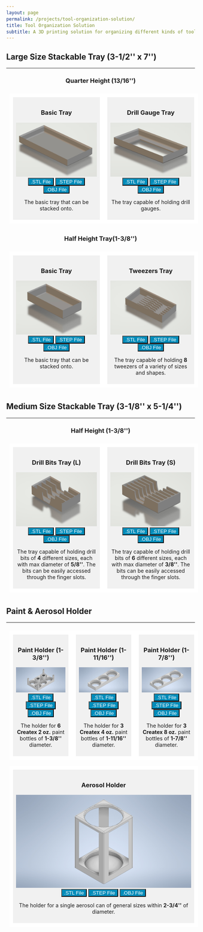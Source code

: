 ```yaml
---
layout: page
permalink: /projects/tool-organization-solution/
title: Tool Organization Solution
subtitle: A 3D printing solution for organizing different kinds of tools in workbench.
---
```


## Large Size Stackable Tray (3-1/2'' x 7'')

---

### Quarter Height (13/16'')

<div class="row">
  <div class="column">
    <h3>Basic Tray</h3>
    <a href="/img/projects/tool-organization-solution/quarter_basic_tray.jpg"><img src="/img/projects/tool-organization-solution/quarter_basic_tray.jpg" alt="Quarter Height Basic Tray" style="width:100%"></a>
    <div style="text-align:center;">
      <a href="/model/tool-organization-solution/quarter_basic_tray.stl"><button>.STL File</button></a>
      <a href="/model/tool-organization-solution/quarter_basic_tray.step"><button>.STEP File</button></a>
      <a href="/model/tool-organization-solution/quarter_basic_tray.obj"><button>.OBJ File</button></a>
    </div>
    <p>The basic tray that can be stacked onto.</p>
  </div>

  <div class="column">
    <h3>Drill Gauge Tray</h3>
    <a href="/img/projects/tool-organization-solution/quarter_drill_gauge_tray.jpg"><img src="/img/projects/tool-organization-solution/quarter_drill_gauge_tray.jpg" alt="Drill Gauge Tray" style="width:100%"></a>
    <div style="text-align:center;">
      <a href="/model/tool-organization-solution/quarter_drill_gauge_tray.stl"><button>.STL File</button></a>
      <a href="/model/tool-organization-solution/quarter_drill_gauge_tray.step"><button>.STEP File</button></a>
      <a href="/model/tool-organization-solution/quarter_drill_gauge_tray.obj"><button>.OBJ File</button></a>
    </div>
    <p>The tray capable of holding drill gauges.</p>
  </div>
</div>

### Half Height Tray(1-3/8'')

<div class="row">
  <div class="column">
    <h3>Basic Tray</h3>
    <a href="/img/projects/tool-organization-solution/half_basic_tray.jpg"><img src="/img/projects/tool-organization-solution/half_basic_tray.jpg" alt="Half Height Basic Tray" style="width:100%"></a>
    <div style="text-align:center;">
      <a href="/model/tool-organization-solution/half_basic_tray.stl"><button>.STL File</button></a>
      <a href="/model/tool-organization-solution/half_basic_tray.step"><button>.STEP File</button></a>
      <a href="/model/tool-organization-solution/half_basic_tray.obj"><button>.OBJ File</button></a>
    </div>
    <p>The basic tray that can be stacked onto.</p>
  </div>

  <div class="column">
    <h3>Tweezers Tray</h3>
    <a href="/img/projects/tool-organization-solution/half_tweezers_tray.jpg"><img src="/img/projects/tool-organization-solution/half_tweezers_tray.jpg" alt="Half Height Tweezers Tray" style="width:100%"></a>
    <div style="text-align:center;">
      <a href="/model/tool-organization-solution/half_tweezers_tray.stl"><button>.STL File</button></a>
      <a href="/model/tool-organization-solution/half_tweezers_tray.step"><button>.STEP File</button></a>
      <a href="/model/tool-organization-solution/half_tweezers_tray.obj"><button>.OBJ File</button></a>
    </div>
    <p>The tray capable of holding <b>8</b> tweezers of a variety of sizes and shapes.</p>
  </div>
</div>


## Medium Size Stackable Tray (3-1/8'' x 5-1/4'')

---

### Half Height (1-3/8'')

<div class="row">
  <div class="column">
    <h3>Drill Bits Tray (L)</h3>
    <a href="/img/projects/tool-organization-solution/half_drill_bits_l_tray.jpg"><img src="/img/projects/tool-organization-solution/half_drill_bits_l_tray.jpg" alt="Half Height Drill Bits Tray" style="width:100%"></a>
    <div style="text-align:center;">
      <a href="/model/tool-organization-solution/half_drill_bits_l_tray.stl"><button>.STL File</button></a>
      <a href="/model/tool-organization-solution/half_drill_bits_l_tray.step"><button>.STEP File</button></a>
      <a href="/model/tool-organization-solution/half_drill_bits_l_tray.obj"><button>.OBJ File</button></a>
    </div>
    <p>The tray capable of holding drill bits of <b>4</b> different sizes, each with max diameter of <b>5/8''</b>. The bits can be easily accessed through the finger slots.</p>
  </div>

  <div class="column">
    <h3>Drill Bits Tray (S)</h3>
    <a href="/img/projects/tool-organization-solution/half_drill_bits_s_tray.jpg"><img src="/img/projects/tool-organization-solution/half_drill_bits_s_tray.jpg" alt="Half Height Drill Bits Tray" style="width:100%"></a>
    <div style="text-align:center;">
      <a href="/model/tool-organization-solution/half_drill_bits_s_tray.stl"><button>.STL File</button></a>
      <a href="/model/tool-organization-solution/half_drill_bits_s_tray.step"><button>.STEP File</button></a>
      <a href="/model/tool-organization-solution/half_drill_bits_s_tray.obj"><button>.OBJ File</button></a>
    </div>
    <p>The tray capable of holding drill bits of <b>6</b> different sizes, each with max diameter of <b>3/8''</b>. The bits can be easily accessed through the finger slots.</p>
  </div>
</div>

## Paint & Aerosol Holder

---

<div class="row">
  <div class="column">
    <h3>Paint Holder (1-3/8'')</h3>
    <a href="/img/projects/tool-organization-solution/Paint Holder (1.375d).jpg"><img src="/img/projects/tool-organization-solution/Paint Holder (1.375d).jpg" alt="Paint Holder (1-3/8'')" style="width:100%"></a>
    <div style="text-align:center;">
      <a href="/model/tool-organization-solution/Paint Holder (1.375d).stl"><button>.STL File</button></a>
      <a href="/model/tool-organization-solution/Paint Holder (1.375d).step"><button>.STEP File</button></a>
      <a href="/model/tool-organization-solution/Paint Holder (1.375d).obj"><button>.OBJ File</button></a>
    </div>
    <p>The holder for <b>6 Createx 2 oz.</b> paint bottles of <b>1-3/8''</b> diameter.</p>
    
  </div>

  <div class="column">
    <h3>Paint Holder (1-11/16'')</h3>
    <a href="/img/projects/tool-organization-solution/Paint Holder (1.6875d).jpg"><img src="/img/projects/tool-organization-solution/Paint Holder (1.6875d).jpg" alt="Paint Holder (1-11/16'')" style="width:100%"></a>
    <div style="text-align:center;">
      <a href="/model/tool-organization-solution/Paint Holder (1.6875d).stl"><button>.STL File</button></a>
      <a href="/model/tool-organization-solution/Paint Holder (1.6875d).step"><button>.STEP File</button></a>
      <a href="/model/tool-organization-solution/Paint Holder (1.6875d).obj"><button>.OBJ File</button></a>
    </div>
    <p>The holder for <b>3 Createx 4 oz.</b> paint bottles of <b>1-11/16''</b> diameter.</p>
  </div>

  <div class="column">
    <h3>Paint Holder (1-7/8'')</h3>
    <a href="/img/projects/tool-organization-solution/Paint Holder (1.875d).jpg"><img src="/img/projects/tool-organization-solution/Paint Holder (1.875d).jpg" alt="Paint Holder (1-7/8'')" style="width:100%"></a>
    <div style="text-align:center;">
      <a href="/model/tool-organization-solution/Paint Holder (1.875d).stl"><button>.STL File</button></a>
      <a href="/model/tool-organization-solution/Paint Holder (1.875d).step"><button>.STEP File</button></a>
      <a href="/model/tool-organization-solution/Paint Holder (1.875d).obj"><button>.OBJ File</button></a>
    </div>
    <p>The holder for <b>3 Createx 8 oz.</b> paint bottles of <b>1-7/8''</b> diameter.</p>
  </div>
</div>

<div class="row">
  <div class="column">
    <h3>Aerosol Holder</h3>
    <a href="/img/projects/tool-organization-solution/aerosol_holder.jpg"><img src="/img/projects/tool-organization-solution/aerosol_holder.jpg" alt="Aerosol Holder" style="width:100%"></a>
    <div style="text-align:center;">
      <a href="/model/tool-organization-solution/aerosol_holder.stl"><button>.STL File</button></a>
      <a href="/model/tool-organization-solution/aerosol_holder.step"><button>.STEP File</button></a>
      <a href="/model/tool-organization-solution/aerosol_holder.obj"><button>.OBJ File</button></a>
    </div>
    <p>The holder for a single aerosol can of general sizes within <b>2-3/4''</b> of diameter.</p>
  </div>
</div>







<style>

  .row,
  .row > .column {
    padding: 8px;
  }

  .row {
    display: table;
    width: 100%;
  }

  /* Create four equal columns that floats next to each other */
  .column {
    background-color: #f1f1f1;
    display: table-cell;
    width: 33%;
    border: 10px solid white;
  }

  h3{
    text-align: center;
  }
  
  p{
    text-align: center;
  }

  button{
    text-align: center;
    color: white;
    background-color: #008CBA;
  }

  @media only screen and (max-width: 600px) {
    .column { 
      display: block;
      width: 100%;
    }
  }

</style>